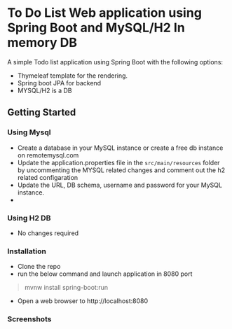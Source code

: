 
# To Do List Web application using Spring Boot and MySQL/H2 In memory DB

A simple Todo list application using Spring Boot with the following options:

- Thymeleaf template for the rendering.
- Spring boot JPA for backend
- MYSQL/H2 is a DB

## Getting Started

### Using Mysql
 - Create a database in your MySQL instance or create a free db instance on remotemysql.com 
 - Update the application.properties file in the `src/main/resources` folder  by uncommenting the MYSQL related changes and comment out the h2 related configaration
 - Update the URL, DB schema, username and password for your MySQL instance.
 - 
### Using H2 DB
- No changes required
 
### Installation
- Clone the repo
- run the below command and launch application in 8080 port
> mvnw install spring-boot:run
- Open a web browser to http://localhost:8080


### Screenshots
